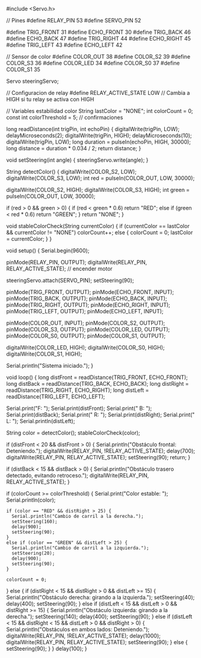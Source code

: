 #include <Servo.h>

// Pines
#define RELAY_PIN 53
#define SERVO_PIN 52

#define TRIG_FRONT 31
#define ECHO_FRONT 30
#define TRIG_BACK 46
#define ECHO_BACK 47
#define TRIG_RIGHT 44
#define ECHO_RIGHT 45
#define TRIG_LEFT 43
#define ECHO_LEFT 42

// Sensor de color
#define COLOR_OUT 38
#define COLOR_S2 39
#define COLOR_S3 36
#define COLOR_LED 34
#define COLOR_S0 37
#define COLOR_S1 35

Servo steeringServo;

// Configuracion de relay
#define RELAY_ACTIVE_STATE LOW  // Cambia a HIGH si tu relay se activa con HIGH

// Variables estabilidad color
String lastColor = "NONE";
int colorCount = 0;
const int colorThreshold = 5; // confirmaciones

long readDistance(int trigPin, int echoPin) {
  digitalWrite(trigPin, LOW);
  delayMicroseconds(2);
  digitalWrite(trigPin, HIGH);
  delayMicroseconds(10);
  digitalWrite(trigPin, LOW);
  long duration = pulseIn(echoPin, HIGH, 30000);
  long distance = duration * 0.034 / 2;
  return distance;
}

void setSteering(int angle) {
  steeringServo.write(angle);
}

String detectColor() {
  digitalWrite(COLOR_S2, LOW);
  digitalWrite(COLOR_S3, LOW);
  int red = pulseIn(COLOR_OUT, LOW, 30000);

  digitalWrite(COLOR_S2, HIGH);
  digitalWrite(COLOR_S3, HIGH);
  int green = pulseIn(COLOR_OUT, LOW, 30000);

  if (red > 0 && green > 0) {
    if (red < green * 0.6) return "RED";
    else if (green < red * 0.6) return "GREEN";
  }
  return "NONE";
}

void stableColorCheck(String currentColor) {
  if (currentColor == lastColor && currentColor != "NONE") colorCount++;
  else {
    colorCount = 0;
    lastColor = currentColor;
  }
}

void setup() {
  Serial.begin(9600);

  pinMode(RELAY_PIN, OUTPUT);
  digitalWrite(RELAY_PIN, RELAY_ACTIVE_STATE); // encender motor

  steeringServo.attach(SERVO_PIN);
  setSteering(90);

  pinMode(TRIG_FRONT, OUTPUT); pinMode(ECHO_FRONT, INPUT);
  pinMode(TRIG_BACK, OUTPUT); pinMode(ECHO_BACK, INPUT);
  pinMode(TRIG_RIGHT, OUTPUT); pinMode(ECHO_RIGHT, INPUT);
  pinMode(TRIG_LEFT, OUTPUT); pinMode(ECHO_LEFT, INPUT);

  pinMode(COLOR_OUT, INPUT);
  pinMode(COLOR_S2, OUTPUT);
  pinMode(COLOR_S3, OUTPUT);
  pinMode(COLOR_LED, OUTPUT);
  pinMode(COLOR_S0, OUTPUT);
  pinMode(COLOR_S1, OUTPUT);

  digitalWrite(COLOR_LED, HIGH);
  digitalWrite(COLOR_S0, HIGH);
  digitalWrite(COLOR_S1, HIGH);

  Serial.println("Sistema iniciado.");
}

void loop() {
  long distFront = readDistance(TRIG_FRONT, ECHO_FRONT);
  long distBack = readDistance(TRIG_BACK, ECHO_BACK);
  long distRight = readDistance(TRIG_RIGHT, ECHO_RIGHT);
  long distLeft = readDistance(TRIG_LEFT, ECHO_LEFT);

  Serial.print("F: "); Serial.print(distFront);
  Serial.print(" B: "); Serial.print(distBack);
  Serial.print(" R: "); Serial.print(distRight);
  Serial.print(" L: "); Serial.println(distLeft);

  String color = detectColor();
  stableColorCheck(color);

  if (distFront < 20 && distFront > 0) {
    Serial.println("Obstáculo frontal: Deteniendo.");
    digitalWrite(RELAY_PIN, !RELAY_ACTIVE_STATE);
    delay(700);
    digitalWrite(RELAY_PIN, RELAY_ACTIVE_STATE);
    setSteering(90);
    return;
  }

  if (distBack < 15 && distBack > 0) {
    Serial.println("Obstáculo trasero detectado, evitando retroceso.");
    digitalWrite(RELAY_PIN, RELAY_ACTIVE_STATE);
  }

  if (colorCount >= colorThreshold) {
    Serial.print("Color estable: "); Serial.println(color);

    if (color == "RED" && distRight > 25) {
      Serial.println("Cambio de carril a la derecha.");
      setSteering(160);
      delay(900);
      setSteering(90);
    }
    else if (color == "GREEN" && distLeft > 25) {
      Serial.println("Cambio de carril a la izquierda.");
      setSteering(20);
      delay(900);
      setSteering(90);
    }

    colorCount = 0;
  } else {
    if (distRight < 15 && distRight > 0 && distLeft >= 15) {
      Serial.println("Obstáculo derecha: girando a la izquierda.");
      setSteering(40);
      delay(400);
      setSteering(90);
    }
    else if (distLeft < 15 && distLeft > 0 && distRight >= 15) {
      Serial.println("Obstáculo izquierda: girando a la derecha.");
      setSteering(140);
      delay(400);
      setSteering(90);
    }
    else if (distLeft < 15 && distRight < 15 && distLeft > 0 && distRight > 0) {
      Serial.println("Obstáculos en ambos lados: Deteniendo.");
      digitalWrite(RELAY_PIN, !RELAY_ACTIVE_STATE);
      delay(1000);
      digitalWrite(RELAY_PIN, RELAY_ACTIVE_STATE);
      setSteering(90);
    } else {
      setSteering(90);
    }
  }
  delay(100);
}
